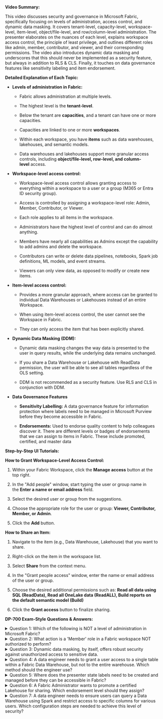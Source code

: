 **Video Summary:**

This video discusses security and governance in Microsoft Fabric, specifically focusing on levels of administration, access control, and dynamic data masking. It covers tenant-level, capacity-level, workspace-level, item-level, object/file-level, and row/column-level administration. The presenter elaborates on the nuances of each level, explains workspace access control, the principle of least privilege, and outlines different roles like admin, member, contributor, and viewer, and their corresponding permissions. The video also introduces dynamic data masking and underscores that this should never be implemented as a security feature, but always in addition to RLS & CLS. Finally, it touches on data governance features like sensitivity labeling and item endorsement.

**Detailed Explanation of Each Topic:**

- **Levels of administration in Fabric:**
    
    - Fabric allows administration at multiple levels.
        
    - The highest level is the **tenant-level**.
        
    - Below the tenant are **capacities**, and a tenant can have one or more capacities.
        
    - Capacities are linked to one or more **workspaces**.
        
    - Within each workspace, you have **items** such as data warehouses, lakehouses, and semantic models.
        
    - Data warehouses and lakehouses support more granular access controls, including **object/file-level, row-level, and column-level** access.
        
- **Workspace-level access control:**
    
    - Workspace-level access control allows granting access to everything within a workspace to a user or a group (M365 or Entra ID security group).
        
    - Access is controlled by assigning a workspace-level role: Admin, Member, Contributor, or Viewer.
        
    - Each role applies to all items in the workspace.
        
    - Administrators have the highest level of control and can do almost anything.
        
    - Members have nearly all capabilities as Admins except the capability to add admins and delete the workspace.
        
    - Contributors can write or delete data pipelines, notebooks, Spark job definitions, ML models, and event streams.
        
    - Viewers can only view data, as opposed to modify or create new items.
        
- **Item-level access control:**
    
    - Provides a more granular approach, where access can be granted to individual Data Warehouses or Lakehouses instead of an entire Workspace.
        
    - When using item-level access control, the user cannot see the Workspace in Fabric.
        
    - They can only access the item that has been explicitly shared.
        
- **Dynamic Data Masking (DDM):**
    
    - Dynamic data masking changes the way data is presented to the user in query results, while the underlying data remains unchanged.
        
    - If you share a Data Warehouse or Lakehouse with ReadData permission, the user will be able to see all tables regardless of the OLS setting.
        
    - DDM is not recommended as a security feature. Use RLS and CLS in conjunction with DDM.
        
- **Data Governance Features**
    
    - **Sensitivity Labelling:** A data governance feature for information protection where labels need to be managed in Microsoft Purview before they become accessible in Fabric.
        
    - **Endorsements:** Used to endorse quality content to help colleagues discover it. There are different levels or badges of endorsements that we can assign to items in Fabric. These include promoted, certified, and master data
        

**Step-by-Step UI Tutorials:**

**How to Grant Workspace-Level Access Control:**

1. Within your Fabric Workspace, click the **Manage access** button at the top right.
    
2. In the "Add people" window, start typing the user or group name in the **Enter a name or email address** field.
    
3. Select the desired user or group from the suggestions.
    
4. Choose the appropriate role for the user or group: **Viewer, Contributor, Member, or Admin**.
    
5. Click the **Add** button.
    

**How to Share an Item:**

1. Navigate to the item (e.g., Data Warehouse, Lakehouse) that you want to share.
    
2. Right-click on the item in the workspace list.
    
3. Select **Share** from the context menu.
    
4. In the "Grant people access" window, enter the name or email address of the user or group.
    
5. Choose the desired additional permissions such as: **Read all data using SQL (ReadData), Read all OneLake data (ReadALL), Build reports on the default semantic model (Build)**
    
6. Click the **Grant access** button to finalize sharing.
    

**DP-700 Exam-Style Questions & Answers:**

<details>  
<summary>Question 1: Which of the following is NOT a level of administration in Microsoft Fabric?</summary>  
<br>  
A) Tenant-level  
B) Capacity-level  
C) Item-level  
D) Region-level  

<br>  
Answer: D) Region-level  
<br>  
Explanation: The video explains different administration levels in Fabric, including tenant-level, capacity-level, item-level, and more. There is no mention of a "Region-level" administration, making it the correct answer.  
</details>  

<details>  
<summary>Question 2: What action is a 'Member' role in a Fabric workspace NOT authorized to perform?</summary>  
<br>  
A) Create Data Pipelines  
B) Delete the workspace  
C) View Output of ML Models  
D) Execute notebooks  
<br>  
Answer: B) Delete the workspace  
<br>  
Explanation: According to the video, Members can do nearly everything except Add Admins or delete the workspace. The ability to create data pipelines, view output of ML models, and execute notebooks are all granted to Members.  
</details>  

<details>  
<summary>Question 3: Dynamic data masking, by itself, offers robust security against unauthorized access to sensitive data.</summary>  
<br>  
A) True  
B) False  
C) Only if using the Email masking option.  
D) Only if using Random Masking option.  
<br>  
Answer: B) False  
<br>  
Explanation: The presenter underscores that dynamic data masking SHOULD NOT be implemented as a security feature. It is for information protection only, not security.  
</details>  

<details>  
<summary>Question 4: A data engineer needs to grant a user access to a single table within a Fabric Data Warehouse, but not to the entire warehouse. Which method should the engineer use?</summary>  
<br>  
A) Grant the user workspace-level access.  
B) Grant the user item-level access.  
C) Grant the user file-level access.  
D) Use Dynamic Data Masking on all sensitive columns.  
<br>  
Answer: B) Grant the user item-level access.  
<br>  
Explanation: Item-level access provides the granularity to grant access to specific items like a data warehouse table and not the workspace which would automatically grant the user access to ALL items in the workspace.  
</details>  

<details>  
<summary>Question 5: Where does the presenter state labels need to be created and managed before they can be accessible in Fabric?</summary>  
<br>  
A) In the OneLake Data Catalog  
B) Within Fabric Workspaces  
C) Microsoft Purview  
D) Microsoft Entra ID  
<br>  
Answer: C) Microsoft Purview  
<br>  
Explanation: The presenter specifically mentions sensitivity labels are created and managed in Microsoft Purview, a centralized governance solution from Microsoft.  
</details>  

<details>  
<summary>Question 6: A Fabric Administrator wants to promote a certified Lakehouse for sharing. Which endorsement level should they assign?</summary>  
<br>  
A) None  
B) Promoted  
C) Certified  
D) Master data  
<br>  
Answer: B) Promoted  
<br>  
Explanation: The presenter defines Promoted endorsement as “is ready for sharing and reuse.” Certified and Master Data have more restrictive permissions and definitions, so only users specified by the Fabric administrator can label data items as Master Data and any user can request certification for an item, but only users specified by the Fabric administrator can actually certify items, implying certified is not meant for all users to simply share data.  
</details>  

<details>  
<summary>Question 7: A data engineer needs to ensure users can query a Data Warehouse using Spark and restrict access to specific columns for various users. Which configuration steps are needed to achieve this level of security?</summary>  
<br>  
A) Implement object-level security using GRANT SELECT statements.  
B) Implement row-level security using CREATE FUNCTION and SECURITY POLICY  
C) Implement column-level security using GRANT SELECT [cols] statements  
D) The engineer can't restrict column level security using spark endpoints because column and row level security are not currently supported in the Spark endpoint of the Lakehouse.  

<br>  
Answer: D) The engineer can't restrict column level security using spark endpoints because column and row level security are not currently supported in the Spark endpoint of the Lakehouse.  
<br>  
Explanation: The grid table showed in the video from minute 11:11 - 11:27 indicates OLS/CLS cannot be enabled in Spark.  
</details>